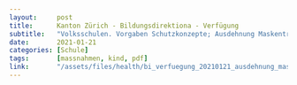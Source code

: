 ```yaml
---
layout:     post
title:      Kanton Zürich - Bildungsdirektiona - Verfügung
subtitle:   "Volksschulen. Vorgaben Schutzkonzepte; Ausdehnung Maskentragpflicht"
date:       2021-01-21
categories: [Schule]
tags:       [massnahmen, kind, pdf]
link:       "/assets/files/health/bi_verfuegung_20210121_ausdehnung_maskenpflicht.pdf"
---
```

<object data="{{ page.link }}" style='height:calc(100vh - 400px); width: 100%' type='application/pdf'></object>
